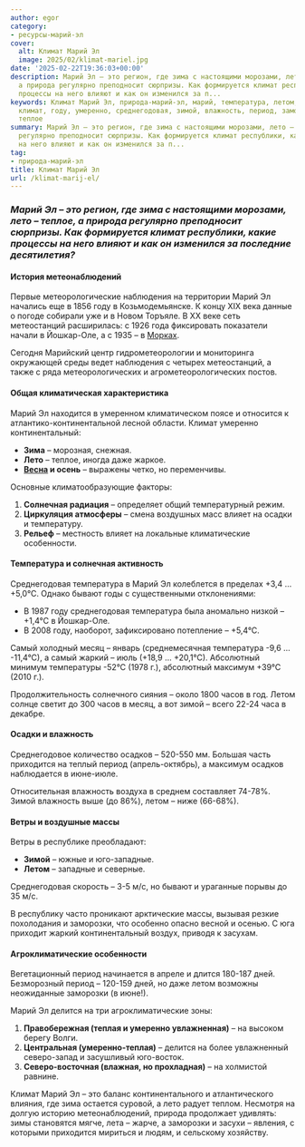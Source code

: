 ```yaml
---
author: egor
category:
- ресурсы-марий-эл
cover:
  alt: Климат Марий Эл
  image: 2025/02/klimat-mariel.jpg
date: '2025-02-22T19:36:03+00:00'
description: Марий Эл – это регион, где зима с настоящими морозами, лето – теплое,
  а природа регулярно преподносит сюрпризы. Как формируется климат республики, какие
  процессы на него влияют и как он изменился за п...
keywords: Климат Марий Эл, природа-марий-эл, марий, температура, летом, зима, лето,
  климат, году, умеренно, среднегодовая, зимой, влажность, период, заморозки, это,
  теплое
summary: Марий Эл – это регион, где зима с настоящими морозами, лето – теплое, а природа
  регулярно преподносит сюрпризы. Как формируется климат республики, какие процессы
  на него влияют и как он изменился за п...
tag:
- природа-марий-эл
title: Климат Марий Эл
url: /klimat-marij-el/
---
```


### _Марий Эл – это регион, где зима с настоящими морозами, лето – теплое, а природа регулярно преподносит сюрпризы. Как формируется климат республики, какие процессы на него влияют и как он изменился за последние десятилетия?_

#### **История метеонаблюдений**

Первые метеорологические наблюдения на территории Марий Эл начались еще в 1856 году в Козьмодемьянске. К концу XIX века данные о погоде собирали уже и в Новом Торъяле. В XX веке сеть метеостанций расширилась: с 1926 года фиксировать показатели начали в Йошкар-Оле, а с 1935 – в [Морках](/literaturno-kraevedcheskij-muzej-imeni-kazakova/).

Сегодня Марийский центр гидрометеорологии и мониторинга окружающей среды ведет наблюдения с четырех метеостанций, а также с ряда метеорологических и агрометеорологических постов.

#### **Общая климатическая характеристика**

Марий Эл находится в умеренном климатическом поясе и относится к атлантико-континентальной лесной области. Климат умеренно континентальный:

- **Зима** – морозная, снежная.
- **Лето** – теплое, иногда даже жаркое.
- **[Весна](/kogda-v-joshkar-ole-nastupit-vesna/) и осень** – выражены четко, но переменчивы.

Основные климатообразующие факторы:

1. **Солнечная радиация** – определяет общий температурный режим.
1. **Циркуляция атмосферы** – смена воздушных масс влияет на осадки и температуру.
1. **Рельеф** – местность влияет на локальные климатические особенности.

#### **Температура и солнечная активность**

Среднегодовая температура в Марий Эл колеблется в пределах +3,4 … +5,0°С. Однако бывают годы с существенными отклонениями:

- В 1987 году среднегодовая температура была аномально низкой – +1,4°С в Йошкар-Оле.
- В 2008 году, наоборот, зафиксировано потепление – +5,4°С.

Самый холодный месяц – январь (среднемесячная температура -9,6 … -11,4°С), а самый жаркий – июль (+18,9 … +20,1°С). Абсолютный минимум температуры -52°С (1978 г.), абсолютный максимум +39°С (2010 г.).

Продолжительность солнечного сияния – около 1800 часов в год. Летом солнце светит до 300 часов в месяц, а вот зимой – всего 22-24 часа в декабре.

#### **Осадки и влажность**

Среднегодовое количество осадков – 520-550 мм. Большая часть приходится на теплый период (апрель-октябрь), а максимум осадков наблюдается в июне-июле.

Относительная влажность воздуха в среднем составляет 74-78%. Зимой влажность выше (до 86%), летом – ниже (66-68%).

#### **Ветры и воздушные массы**

Ветры в республике преобладают:

- **Зимой** – южные и юго-западные.
- **Летом** – западные и северные.

Среднегодовая скорость – 3-5 м/с, но бывают и ураганные порывы до 35 м/с.

В республику часто проникают арктические массы, вызывая резкие похолодания и заморозки, что особенно опасно весной и осенью. С юга приходит жаркий континентальный воздух, приводя к засухам.

#### **Агроклиматические особенности**

Вегетационный период начинается в апреле и длится 180-187 дней. Безморозный период – 120-159 дней, но даже летом возможны неожиданные заморозки (в июне!).

Марий Эл делится на три агроклиматические зоны:

1. **Правобережная (теплая и умеренно увлажненная)** – на высоком берегу Волги.
1. **Центральная (умеренно-теплая)** – делится на более увлажненный северо-запад и засушливый юго-восток.
1. **Северо-восточная (влажная, но прохладная)** – на холмистой равнине.

Климат Марий Эл – это баланс континентального и атлантического влияния, где зима остается суровой, а лето радует теплом. Несмотря на долгую историю метеонаблюдений, природа продолжает удивлять: зимы становятся мягче, лета – жарче, а заморозки и засухи – явления, с которыми приходится мириться и людям, и сельскому хозяйству.